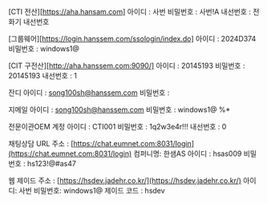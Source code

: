[CTI 전산][https://aha.hansam.com]
아이디 : 사번
비밀번호 : 사번!A
내선번호 : 전화기 내선번호

[그룹웨어][https://login.hanssem.com/ssologin/index.do]
아이디 : 2024D374
비밀번호 : windows1@

[CIT 구전산][http://aha.hanssem.com:9090/]
아이디 : 20145193
비밀번호 : 20145193
내선번호 : 1

잔디
아이디 : song100sh@hanssem.com
비밀번호 : 

지메일
아이디 : song100sh@hanssem.com
비밀번호 : windows1@
%*

전문이관OEM 계정
아이디 : CTI001
비밀번호 : 1q2w3e4r!!!
내선번호 : 0

채팅상담 URL 주소 : [https://chat.eumnet.com:8031/login](https://chat.eumnet.com:8031/login) 
컴퍼니명: 한샘AS 
아이디 : hsas009 
비밀번호 : hs123!@#as47

웹 제이드 
주소 : [https://hsdev.jadehr.co.kr/](https://hsdev.jadehr.co.kr/)
아이디: 사번
비밀번호: windows1@
제이드 코드 : hsdev